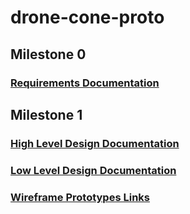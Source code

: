 # drone-cone-proto

## Milestone 0

### [Requirements Documentation](https://github.com/pharrison31415/drone-cone-proto/blob/main/requirements.md)

## Milestone 1

### [High Level Design Documentation](https://github.com/pharrison31415/drone-cone-proto/blob/main/HighLevelDesign.md)

### [Low Level Design Documentation](https://github.com/pharrison31415/drone-cone-proto/blob/main/LowLevelDesign.md)

### [Wireframe Prototypes Links](https://github.com/pharrison31415/drone-cone-proto/blob/main/wireframe%20mock%20up.txt)
